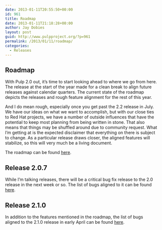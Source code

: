 ```yaml
---
date: 2013-01-11T20:55:50+00:00
id: 961
title: Roadmap
date: 2013-01-11T21:18:28+00:00
author: Jay Dobies
layout: post
guid: http://www.pulpproject.org/?p=961
permalink: /2013/01/11/roadmap/
categories:
  - Releases
---
```

<!-- more -->
## Roadmap

With Pulp 2.0 out, it&#8217;s time to start looking ahead to where we go from here. The release at the start of the year made for a clean break to align future releases against calendar quarters. The current state of the roadmap depicts the releases and rough feature alignment for the rest of this year.

And I do mean rough, especially once you get past the 2.2 release in July. We have our ideas on what we want to accomplish, but with our close ties to Red Hat projects, we have a number of outside influences that have the potential to keep most planning from being written in stone. That also means that things may be shuffled around due to community request. What I&#8217;m getting at is the expected disclaimer that everything on there is subject to change. As a particular release draws closer, the aligned features will stabilize, so this will very much be a living document.

The roadmap can be found <a href="/roadmap" target="new">here</a>.

## Release 2.0.7

While I&#8217;m talking releases, there will be a critical bug fix release to the 2.0 release in the next week or so. The list of bugs aligned to it can be found <a href="https://bugzilla.redhat.com/buglist.cgi?list_id=1006896&#038;classification=Community&#038;target_release=2.0.7&#038;query_format=advanced&#038;bug_status=NEW&#038;bug_status=ASSIGNED&#038;bug_status=MODIFIED&#038;bug_status=ON_DEV&#038;bug_status=ON_QA&#038;bug_status=VERIFIED&#038;bug_status=RELEASE_PENDING&#038;bug_status=POST&#038;bug_status=CLOSED&#038;product=Pulp" target="new">here</a>.

## Release 2.1.0

In addition to the features mentioned in the roadmap, the list of bugs aligned to the 2.1.0 release in early April can be found <a href="https://bugzilla.redhat.com/buglist.cgi?list_id=1006896&#038;classification=Community&#038;target_release=2.1.0&#038;query_format=advanced&#038;bug_status=NEW&#038;bug_status=ASSIGNED&#038;bug_status=MODIFIED&#038;bug_status=ON_DEV&#038;bug_status=ON_QA&#038;bug_status=VERIFIED&#038;bug_status=RELEASE_PENDING&#038;bug_status=POST&#038;bug_status=CLOSED&#038;product=Pulp" target="new">here</a>.